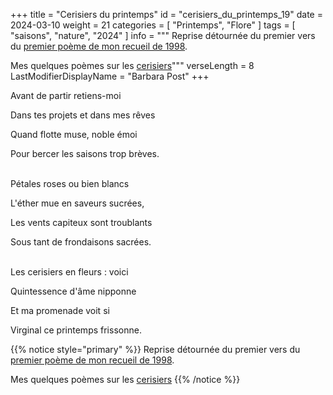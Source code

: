 +++
title = "Cerisiers du printemps"
id = "cerisiers_du_printemps_19"
date = 2024-03-10
weight = 21
categories = [ "Printemps", "Flore" ]
tags = [ "saisons", "nature", "2024" ]
info = """
Reprise détournée du premier vers du [premier poème de mon recueil de 1998](../5_cinquieme_saison/le_depart_de_l_amant).

Mes quelques poèmes sur les [cerisiers](/search.html?search-by=cerisiers)"""
verseLength = 8
LastModifierDisplayName = "Barbara Post"
+++

Avant de partir retiens-moi

Dans tes projets et dans mes rêves

Quand flotte muse, noble émoi

Pour bercer les saisons trop brèves.

 \
Pétales roses ou bien blancs

L'éther mue en saveurs sucrées,

Les vents capiteux sont troublants

Sous tant de frondaisons sacrées.

 \
Les cerisiers en fleurs : voici

Quintessence d'âme nipponne

Et ma promenade voit si

Virginal ce printemps frissonne.

{{% notice style="primary" %}}
Reprise détournée du premier vers du [premier poème de mon recueil de 1998](../5_cinquieme_saison/le_depart_de_l_amant).

Mes quelques poèmes sur les [cerisiers](/search.html?search-by=cerisiers)
{{% /notice %}}
